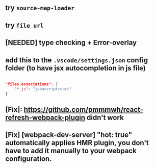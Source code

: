 ## try `source-map-loader`

## try `file url`

## [NEEDED] type checking + Error-overlay

## add this to the `.vscode/settings.json` config folder (to have jsx autocompletion in js file)

```json

"files.associations": {
    "*.js": "javascriptreact"
}

```

## [Fix]: https://github.com/pmmmwh/react-refresh-webpack-plugin didn't work

## [Fix] [webpack-dev-server] "hot: true" automatically applies HMR plugin, you don't have to add it manually to your webpack configuration.
